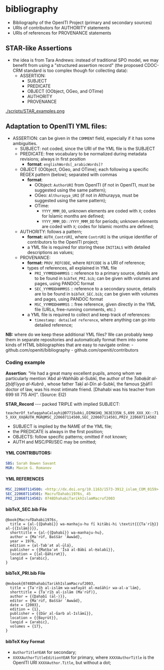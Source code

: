 # bibliography

- Bibliography of the OpenITI Project (primary and secondary sources)
- URIs of contributors for AUTHORITY statements
- URIs of references for PROVENANCE statements


## STAR-like Assertions

- the idea is from Tara Andrews: instead of traditional SPO model, we may benefit from using a "structured assertion record" (the proposed CDOC-CRM standard is too complex though for collecting data):
	- ASSERTION:
		- SUBJECT
		- PREDICATE
		- OBJECT (OObject, OGeo, and OTime)
		- AUTHORITY
		- PROVENANCE

[./scripts/STAR_examples.png](./scripts/STAR_examples.png)

## Adaptation to OpenITI YML files:

- ASSERTION: can be given in the `COMMENT` field, especially if it has some ambiguities.
	- SUBJECT: not coded, since the URI of the YML file is the SUBJECT
	- PREDICATE: free vocabulary to be normalized during metadata revisions; always in first position
		- **format**: `englishWords[_arabicWords]?`
	- OBJECT (OObject, OGeo, and OTime); each following a specific REGEX pattern (below); separated with commas
		- **format**:
			- OObject: `AuthorURI` from OpenITI (if not in OpenITI, must be suggested using the same pattern);
			- OGeo: `Althurayya_URI` (if not in Althurayya, must be suggested using the same pattern);
			- OTime:
				- `YYYY_MMM_DD`, unknown elements are coded with `X`; codes for Islamic months are defined;
				- `YYYY_MMM_DD::YYYY_MMM_DD` for periods; unknown elements are coded with `X`; codes for Islamic months are defined;
	- AUTHORITY: follows a pattern;
		- **format:** `AUTH_ContrURI`, where `ContrURI` is the unique identifier of contributors to the OpenITI project;
		- a YML file is required for storing these `INITIALS` with detailed descriptions as values;
	- PROVENANCE:
		- **format:** `PROV_REFCODE`, where `REFCODE` is a URI of reference;
		- types of references, all explained in YML file
			- `PRI_YYMMDDHHMMSS` :: reference to a primary source, details are to be found in `bibTeX_PRI.bib`; can be given with volumes and pages, using PANDOC format
			- `SEC_YYMMDDHHMMSS` :: reference to a secondary source, details are to be found in `bibTeX_SEC.bib`; can be given with volumes and pages, using PANDOC format
			- `MSC_YYMMDDHHMMSS` :: free reference, given directly in the YML file (URLs, free-running comments, etc.)
		- a YML file is required to collect and keep track of references:
			- `timestamp: detailed reference`, where anything can go into detailed reference;

**NB:** where do we keep these additional YML files? We can probably keep them in separate repositories and automatically format them into some kinds of HTML bibliographies that are easy to navigate online:
	- github.com/openiti/bibliography
	- github.com/openiti/contributors
	
	
### Coding example

**Assertion**: "He had a great many excellent pupils, among whom we particularly mention ʿAbd al-Wahhāb al-Subkī, the author of the _Ṭabaḳāt al-S̲h̲āfiʿiyya al-Kubrā_ , whose father Taḳī al-Dīn al-Subkī, the famous S̲h̲āfiʿī doctor of law, was his most intimate friend. [Dhahabi was his teacher from 699 till 715 AH]". (Source: EI2)

**STAR_Record** --- packed TRIPLE with implied SUBJECT:

`teacherOf_tafaqqahaCalayhi@0771Subki,DIMASHQ_363E335N_S,699_XXX_XX::715_XXX_XX@AUTH_MGR@MSC_220607114500,SEC_220607114501,PRIV_220607114502`

- SUBJECT is implied by the NAME of the YML file; 
- the PREDICATE is always in the first position;
- OBJECTS: follow specific patterns; omitted if not known;
- AUTH and MSC/PRI/SEC may be omitted;

#### YML CONTRIBUTORS:

```yml
SBS: Sarah Bowen Savant
MGR: Maxim G. Romanov
```

#### YML REFERENCES

```yml
MSC_220607114500: <http://dx.doi.org/10.1163/1573-3912_islam_COM_0159>
SEC_220607114501: MacrufDahabi1976s, 45
PRI_220607114502: 0748DhahabiTarikhIslamMacruf2003

```

#### bibTeX_SEC.bib File

```
@book{MacrufDahabi1976s,
  title = {al-{{Ḏahabī}} wa-manhaju-hu fī kitābi-hi \textit{{{Taʾrīḫ}} al-{{Islām}}}},
  shorttitle = {al-{{Ḏahabī}} wa-manhaju-hu},
  author = {Maʿrūf, Baššār ʿAwwād},
  year = 1976,
  edition = {al-Ṭabʿaŧ al-ūlá},
  publisher = {{Maṭbaʿaŧ ʿĪsá al-Bābī al-Ḥalabī}},
  location = {{al-Qāhiraŧ}},
  langid = {arabic},
}

```

#### bibTeX_PRI.bib File

```
@mvbook{0748DhahabiTarikhIslamMacruf2003,
  title = {Taʾrīḫ al-islām wa-wafayāt al-mašāhīr wa-al-aʿlām},
  shorttitle = {Taʾrīḫ al-islām (Maʿrūf)},
  author = {{Ḏahabī (al-)}},
  editor = {Maʿrūf, Baššār ʿAwwād},
  date = {2003},
  edition = {1},
  publisher = {{Dār al-Ġarb al-Islāmī}},
  location = {{Bayrūt}},
  langid = {arabic},
  volumes = {17},
}

```

#### bibTeX Key Format

- `AuthorTitleYEAR` for secondary;
- `XXXXAuthorTitleEditionYEAR` for primary, where `XXXXAuthorTitle` is the OpenITI URI `XXXXAuthor.Title`, but without a dot;
